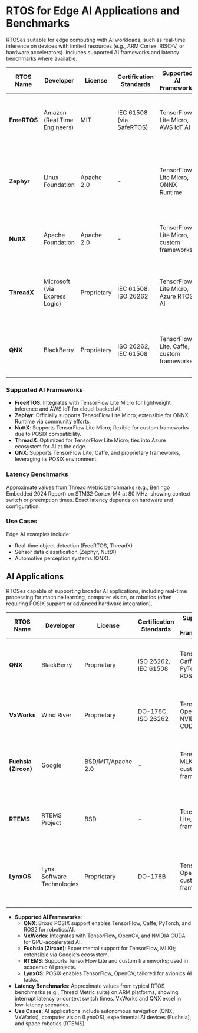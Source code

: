# RTOS for Edge AI Applications and Benchmarks

RTOSes suitable for edge computing with AI workloads, such as real-time inference on devices with limited resources (e.g., ARM Cortex, RISC-V, or hardware accelerators). Includes supported AI frameworks and latency benchmarks where available.

| RTOS Name       | Developer                   | License         | Certification Standards | Supported AI Frameworks                  | Latency Benchmarks (Approx.)         | Notes                                      |
|-----------------|-----------------------------|-----------------|-------------------------|------------------------------------------|--------------------------------------|--------------------------------------------|
| **FreeRTOS**    | Amazon (Real Time Engineers) | MIT            | IEC 61508 (via SafeRTOS)| TensorFlow Lite Micro, AWS IoT AI        | ~10-50 µs (context switch on Cortex-M4) | Lightweight, integrates with AWS for edge AI inference (e.g., smart cameras). |
| **Zephyr**      | Linux Foundation            | Apache 2.0      | -                       | TensorFlow Lite Micro, ONNX Runtime      | ~15-60 µs (preemption on Cortex-M4)   | Open-source, supports AI on constrained devices (e.g., wearables, sensors). |
| **NuttX**       | Apache Foundation           | Apache 2.0      | -                       | TensorFlow Lite Micro, custom frameworks | ~20-70 µs (task switch on Cortex-M4)  | POSIX-compliant, used in edge AI nodes (e.g., IoT gateways). |
| **ThreadX**     | Microsoft (via Express Logic) | Proprietary   | IEC 61508, ISO 26262    | TensorFlow Lite Micro, Azure RTOS AI     | ~5-30 µs (context switch on Cortex-M4) | Low latency, used in AI-enabled edge devices (e.g., industrial sensors). |
| **QNX**         | BlackBerry                  | Proprietary     | ISO 26262, IEC 61508    | TensorFlow Lite, Caffe, custom frameworks| ~10-40 µs (interrupt latency on ARM)  | High performance for edge AI in automotive (e.g., ADAS inference). |

### Supported AI Frameworks

- **FreeRTOS**: Integrates with TensorFlow Lite Micro for lightweight inference and AWS IoT for cloud-backed AI.
- **Zephyr**: Officially supports TensorFlow Lite Micro; extensible for ONNX Runtime via community efforts.
- **NuttX**: Supports TensorFlow Lite Micro; flexible for custom frameworks due to POSIX compatibility.
- **ThreadX**: Optimized for TensorFlow Lite Micro; ties into Azure ecosystem for AI at the edge.
- **QNX**: Supports TensorFlow Lite, Caffe, and proprietary frameworks, leveraging its POSIX environment.

### Latency Benchmarks

Approximate values from Thread Metric benchmarks (e.g., Beningo Embedded 2024 Report) on STM32 Cortex-M4 at 80 MHz, showing context switch or preemption times. Exact latency depends on hardware and configuration.

### Use Cases

Edge AI examples include:
- Real-time object detection (FreeRTOS, ThreadX)
- Sensor data classification (Zephyr, NuttX)
- Automotive perception systems (QNX).

## AI Applications

RTOSes capable of supporting broader AI applications, including real-time processing for machine learning, computer vision, or robotics (often requiring POSIX support or advanced hardware integration).

| RTOS Name       | Developer                   | License         | Certification Standards | Supported AI Frameworks                  | Latency Benchmarks (Approx.)         | Notes                                      |
|-----------------|-----------------------------|-----------------|-------------------------|------------------------------------------|--------------------------------------|--------------------------------------------|
| **QNX**         | BlackBerry                  | Proprietary     | ISO 26262, IEC 61508    | TensorFlow, Caffe, PyTorch, ROS2         | ~10-40 µs (interrupt latency on ARM)  | POSIX-compliant, used in AI-driven robotics and autonomous systems. |
| **VxWorks**     | Wind River                  | Proprietary     | DO-178C, ISO 26262      | TensorFlow, OpenCV, NVIDIA CUDA          | ~5-25 µs (context switch on ARM)      | Supports AI in embedded systems (e.g., vision, drones). |
| **Fuchsia (Zircon)** | Google                  | BSD/MIT/Apache 2.0 | -                    | TensorFlow, MLKit, custom frameworks     | ~20-80 µs (task switch on ARM64)      | Modern microkernel, experimental for AI workloads (e.g., smart devices). |
| **RTEMS**       | RTEMS Project               | BSD             | -                       | TensorFlow Lite, custom frameworks       | ~15-50 µs (preemption on Cortex-M4)   | POSIX support, adaptable for AI in research (e.g., space robotics). |
| **LynxOS**      | Lynx Software Technologies  | Proprietary     | DO-178B                 | TensorFlow, OpenCV, custom frameworks    | ~10-35 µs (interrupt latency on ARM)  | POSIX-compliant, suitable for AI in avionics (e.g., synthetic vision). |

- **Supported AI Frameworks**: 
  - **QNX**: Broad POSIX support enables TensorFlow, Caffe, PyTorch, and ROS2 for robotics/AI.
  - **VxWorks**: Integrates with TensorFlow, OpenCV, and NVIDIA CUDA for GPU-accelerated AI.
  - **Fuchsia (Zircon)**: Experimental support for TensorFlow, MLKit; extensible via Google’s ecosystem.
  - **RTEMS**: Supports TensorFlow Lite and custom frameworks; used in academic AI projects.
  - **LynxOS**: POSIX enables TensorFlow, OpenCV; tailored for avionics AI tasks.
- **Latency Benchmarks**: Approximate values from typical RTOS benchmarks (e.g., Thread Metric suite) on ARM platforms, showing interrupt latency or context switch times. VxWorks and QNX excel in low-latency scenarios.
- **Use Cases**: AI applications include autonomous navigation (QNX, VxWorks), computer vision (LynxOS), experimental AI devices (Fuchsia), and space robotics (RTEMS).

